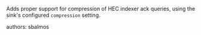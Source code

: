 Adds proper support for compression of HEC indexer ack queries, using the sink's configured `compression` setting.

authors: sbalmos
